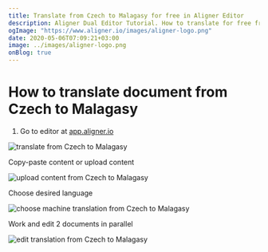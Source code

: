 ```yaml
---
title: Translate from Czech to Malagasy for free in Aligner Editor
description: Aligner Dual Editor Tutorial. How to translate for free from Czech to Malagasy. Aligner is multilingual document management platform. 
ogImage: "https://www.aligner.io/images/aligner-logo.png"
date: 2020-05-06T07:09:21+03:00
image: ../images/aligner-logo.png
onBlog: true
---
```


# How to translate document from Czech to Malagasy

1. Go to editor at [app.aligner.io](https://app.aligner.io "Aligner App web page")

![translate from Czech to Malagasy](../aligner-blank-editor.png "translate from Czech to Malagasy")

Copy-paste content or upload content

![upload content from Czech to Malagasy](../aligner-uploaded-document.png "upload content from Czech to Malagasy")

Choose desired language

![choose machine translation from Czech to Malagasy](../aligner-language-dropdown.png "choose machine translation from Czech to Malagasy")

Work and edit 2 documents in parallel

![edit translation from Czech to Malagasy](../aligner-double-sitded-editor.png "edit translation from Czech to Malagasy")

